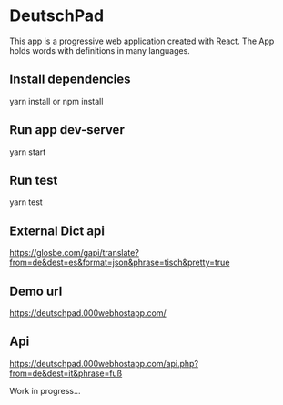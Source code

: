 # DeutschPad
  This app is a progressive web application created with React.
  The App holds words with definitions in many languages.
## Install dependencies
  yarn install or npm install
## Run app dev-server
  yarn start
## Run test
  yarn test

## External Dict api
  https://glosbe.com/gapi/translate?from=de&dest=es&format=json&phrase=tisch&pretty=true

## Demo url
  https://deutschpad.000webhostapp.com/

## Api
  https://deutschpad.000webhostapp.com/api.php?from=de&dest=it&phrase=fuß

Work in progress...
